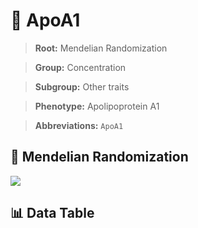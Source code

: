 # 🧪 ApoA1

> **Root:** Mendelian Randomization

> **Group:** Concentration  

> **Subgroup:** Other traits

> **Phenotype:** Apolipoprotein A1  

> **Abbreviations:** `ApoA1`

## 🧬 Mendelian Randomization  

<img src="/MR/Figures/Inverse/ApoA1.png"/>


## 📊 Data Table


<CsvTableMRI src="/MR/Data/Inverse/ApoA1.csv"/>
